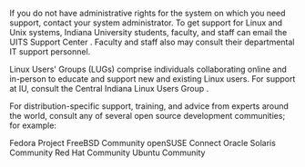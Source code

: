 If you do not have administrative rights for the system on which you need support, contact your system administrator.
To get support for Linux and Unix systems, Indiana University students, faculty, and staff can email the UITS Support Center . Faculty and staff also may consult their departmental IT support personnel.

Linux Users' Groups (LUGs) comprise individuals collaborating online and in-person to educate and support new and existing Linux users. For support at IU, consult the Central Indiana Linux Users Group .

For distribution-specific support, training, and advice from experts around the world, consult any of several open source development communities; for example:

Fedora Project 
FreeBSD Community 
openSUSE Connect 
Oracle Solaris Community 
Red Hat Community 
Ubuntu Community 
